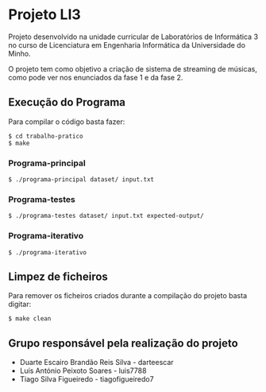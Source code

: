 # Projeto LI3

Projeto desenvolvido na unidade curricular de Laboratórios de Informática 3 no curso de Licenciatura em Engenharia Informática da Universidade do Minho.

O projeto tem como objetivo a criação de sistema de streaming de músicas, como pode ver nos enunciados da fase 1 e da fase 2.

## Execução do Programa

Para compilar o código basta fazer: 

```console
$ cd trabalho-pratico
$ make
```

### Programa-principal

```console
$ ./programa-principal dataset/ input.txt
```

### Programa-testes

```console
$ ./programa-testes dataset/ input.txt expected-output/
```

### Programa-iterativo

```console
$ ./programa-iterativo
```

## Limpez de ficheiros

Para remover os ficheiros criados durante a compilação do projeto basta digitar:

```console
$ make clean
```

## Grupo responsável pela realização do projeto

* Duarte Escairo Brandão Reis Silva - darteescar
* Luís António Peixoto Soares - luis7788
* Tiago Silva Figueiredo - tiagofigueiredo7
